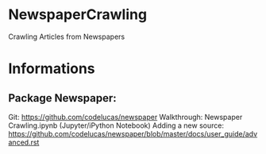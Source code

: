 # NewspaperCrawling
Crawling Articles from Newspapers

# Informations
## Package Newspaper:
Git: https://github.com/codelucas/newspaper
Walkthrough: Newspaper Crawling.ipynb  (Jupyter/iPython Notebook)
Adding a new source: https://github.com/codelucas/newspaper/blob/master/docs/user_guide/advanced.rst
